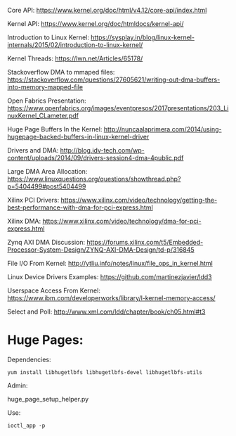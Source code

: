 Core API:
    https://www.kernel.org/doc/html/v4.12/core-api/index.html

Kernel API:
    https://www.kernel.org/doc/htmldocs/kernel-api/

Introduction to Linux Kernel:
    https://sysplay.in/blog/linux-kernel-internals/2015/02/introduction-to-linux-kernel/

Kernel Threads:
    https://lwn.net/Articles/65178/

Stackoverflow DMA to mmaped files:
    https://stackoverflow.com/questions/27605621/writing-out-dma-buffers-into-memory-mapped-file

Open Fabrics Presentation:
    https://www.openfabrics.org/images/eventpresos/2017presentations/203_LinuxKernel_CLameter.pdf

Huge Page Buffers In the Kernel:
    http://nuncaalaprimera.com/2014/using-hugepage-backed-buffers-in-linux-kernel-driver

Drivers and DMA:
    http://blog.idv-tech.com/wp-content/uploads/2014/09/drivers-session4-dma-4public.pdf

Large DMA Area Allocation:
    https://www.linuxquestions.org/questions/showthread.php?p=5404499#post5404499

Xilinx PCI Drivers:
    https://www.xilinx.com/video/technology/getting-the-best-performance-with-dma-for-pci-express.html

Xilinx DMA:
    https://www.xilinx.com/video/technology/dma-for-pci-express.html

Zynq AXI DMA Discussion:
    https://forums.xilinx.com/t5/Embedded-Processor-System-Design/ZYNQ-AXI-DMA-Design/td-p/316845

File I/O From Kernel:
    http://ytliu.info/notes/linux/file_ops_in_kernel.html

Linux Device Drivers Examples:
    https://github.com/martinezjavier/ldd3

Userspace Access From Kernel:
    https://www.ibm.com/developerworks/library/l-kernel-memory-access/

Select and Poll:
    http://www.xml.com/ldd/chapter/book/ch05.html#t3

Huge Pages:
===========
    
Dependencies:

    yum install libhugetlbfs libhugetlbfs-devel libhugetlbfs-utils

Admin:

   huge_page_setup_helper.py 

Use:

    ioctl_app -p



